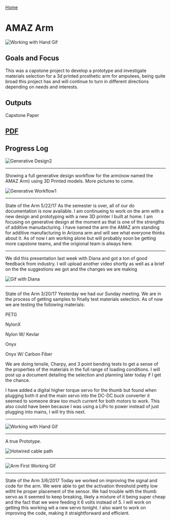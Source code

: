 [Home](index.md)

# AMAZ Arm

![Working with Hand Gif](http://i.imgur.com/esLJN8m.gif)

## Goals and Focus

This was a capstone project to develop a prototype and investigate materials selection for a 3d printed prosthetic arm for amputees, being quite broad this project has and will continue to turn in different directions depending on needs and interests. 


## Outputs
Capstone Paper

[PDF](https://github.com/nwlauer/Projects/blob/513c5f12d79567a136687cd4c20961e2bfb86e9e/Final%20Report%20Comment%20Delegations.docx%20(1).pdf)
---------

## Progress Log

![Generative Design2](http://i.imgur.com/mAoOE3j.jpg)

-------------------------------------------------------------


Showing a full generative design workflow for the arm(now named the AMAZ Arm) using 3D Printed models. More pictures to come.

![Generative Workflow1](https://i.imgur.com/2y3qIl9.jpg)

------------------------

State of the Arm 5/22/17
As the semester is over, all of our do documentation is now available. I am continueing to work on the arm with a new design and prototyping with a new 3D printer I built at home. I am focusing on generative design at the moment as that is one of the strengths of additive manudacturing. I have named the arm the AMAZ arm standing for additive manufacturing in Arizona arm and will see what everyone thinks about it. As of now I am working alone but will probably soon be getting more capstone teams, and the origional team is always here. 

--------------

We did this presentation last week with Diana and got a ton of good feedback from industry. I will upload another video shortly as well as a brief on the the suggestions we got and the changes we are making

![Gif with Diana](http://i.imgur.com/HFptLRo.gif)

----------------------

State of the Arm 3/20/17
Yesterday we had our Sunday meeting. We are in the process of getting samples to finally test materials selection. As of now we are testing the following materials:

PETG

NylonX

Nylon W/ Kevlar

Onyx

Onyx W/ Carbon Fiber

We are doing tensile, Charpy, and 3 point bending tests to get a sense of the properties of the materials in the full range of loading conditions. I will post up a document detailing the selection and planning later today if I get the chance. 

I have added a digital higher torque servo for the thumb but found when plugging both it and the main servo into the DC-DC buck converter it seemed to someone draw too much current for both motors to work. This also could have been because I was using a LiPo to power instead of just plugging into mains, I will try this next. 

-----------------------

![Working with Hand Gif](http://i.imgur.com/esLJN8m.gif)

--------------------------

A true Prototype.

![Hotwired cable path](http://i.imgur.com/hyKVMbl.jpg)

--------------------
![Arm First Working Gif](http://i.imgur.com/sTedeK2.gif)

-------------------
State of the Arm 3/6/2017
Today we worked on improving the signal and code for the arm. We were able to get the activation threshold pretty low witht he proper placement of the sensor. We had trouble with the thumb servo as it seemed to keep breaking, likely a mixture of it being super cheap and the fact that we were feeding it 6 volts instead of 5. I will work on getting this working wit a new servo tonight. I also want to work on improving the code, making it straightforward and efficient. 
